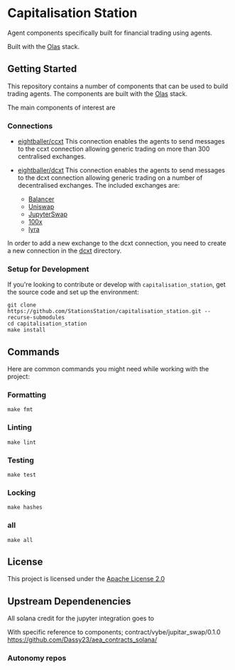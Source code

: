 # Capitalisation Station

Agent components specifically built for financial trading using agents.

Built with the [Olas](https://olas.network) stack.

## Getting Started

This repository contains a number of components that can be used to build trading agents. The components are built with the [Olas](https://olas.network) stack.

The main components of interest are

### Connections

- [eightballer/ccxt](packages/eightballer/connections/ccxt)
    This connection enables the agents to send messages to the ccxt connection allowing generic trading on more than 300 centralised exchanges.
- [eightballer/dcxt](packages/eightballer/connections/dcxt)
    This connection enables the agents to send messages to the dcxt connection allowing generic trading on a number of decentralised exchanges.
    The included exchanges are:

    - [Balancer](https://balancer.finance/)
    - [Uniswap](https://uniswap.org/)
    - [JupyterSwap](https://jup.ag/)
    - [100x](https://100x.finance/)
    - [lyra](https://lyra.finance/)


In order to add a new exchange to the dcxt connection, you need to create a new connection in the [dcxt](packages/eightballer/connections/dcxt/dcxt/) directory.



### Setup for Development

If you're looking to contribute or develop with `capitalisation_station`, get the source code and set up the environment:

```shell
git clone https://github.com/StationsStation/capitalisation_station.git --recurse-submodules
cd capitalisation_station
make install
```

## Commands

Here are common commands you might need while working with the project:

### Formatting

```shell
make fmt
```

### Linting

```shell
make lint
```

### Testing

```shell
make test
```

### Locking

```shell
make hashes
```

### all

```shell
make all
```

## License

This project is licensed under the [Apache License 2.0](https://www.apache.org/licenses/LICENSE-2.0)

## Upstream Dependenencies


All solana credit for the jupyter integration goes to

With specific reference to components;
contract/vybe/jupitar_swap/0.1.0
https://github.com/Dassy23/aea_contracts_solana/


### Autonomy repos
